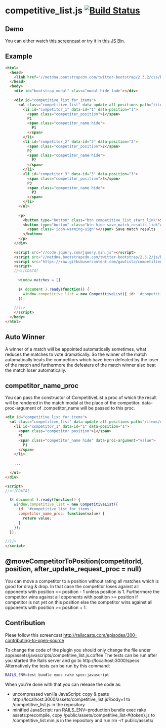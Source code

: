 # competitive_list.js [![Build Status](https://travis-ci.org/volontarian/competitive_list.js.svg?branch=master)](https://travis-ci.org/volontarian/competitive_list.js)

## Demo

You can either watch [this screencast](https://www.youtube.com/watch?v=UlXJoYn_dek) or try it in [this JS Bin](http://jsbin.com/zobaqa/1/).

## Example

```html
<html>
  <head>
    <link href="//netdna.bootstrapcdn.com/twitter-bootstrap/2.3.2/css/bootstrap-combined.min.css" rel="stylesheet" type="text/css" />
  </head>
  <body>
    <div id="bootstrap_modal" class="modal hide fade"></div>
    
    <div id="competitive_list_for_items">    
      <ul class="competitive_list" data-update-all-positions-path="/items/update_all">
        <li id="competitor_1" data-id="1" data-position="1">
          <span class="competitor_position">1</span>
          P1
          <span class="competitor_name hide">
            P1
          </span>
        </li>
        <li id="competitor_2" data-id="2" data-position="2">
          <span class="competitor_position">2</span>
          P2
          <span class="competitor_name hide">
            P2
          </span>
        </li>
        <li id="competitor_3" data-id="3" data-position="3">
          <span class="competitor_position">3</span>
          P3
          <span class="competitor_name hide">
            P3
          </span>
        </li>
      </ul>
      
      <p>
        <button type="button" class="btn competitive_list_start_link">Sort by round-robin tournament</button>
        <button type="button" class="btn hide save_match_results_link">
          <span class='icon-warning-sign'></span> Save match results
        </button>
      </p>
    </div>
    
    <script src="//code.jquery.com/jquery.min.js"></script>
    <script src="//netdna.bootstrapcdn.com/twitter-bootstrap/2.3.2/js/bootstrap.min.js"></script>
    <script src="https://raw.githubusercontent.com/gawlista/competitive_list.js/master/competitive_list.min.js"></script>
    <script>
    //<![CDATA[
    
      window.matches = []
    
      $( document ).ready(function() {
        window.competitive_list = new CompetitiveList({ id: '#competitive_list_for_items' });
      });
      
    //]]>
    </script>
  </body>
</html>
```

## Auto Winner

A winner of a match will be appointed automatically sometimes, what reduces the matches to vote dramatically.
So the winner of the match automatically beats the competitors which have been defeated by the loser of the match and furthermore the defeaters of the match winner also beat the match loser automatically.

## competitor_name_proc

You can pass the constructor of CompetitiveList a proc of which the result will be rendered in the match modal at the place of the competitor.
data-proc-argument of .competitor_name will be passed to this proc.

```html
<div id="competitive_list_for_items">    
  <ul class="competitive_list" data-update-all-positions-path="/items/update_all">
    <li id="competitor_1" data-id="1" data-position="1">
      <span class="competitor_position">1</span>
      P1
      <span class="competitor_name hide" data-proc-argument="value">
        P1
      </span>
    </li>
    
    ...
    
  </ul>
</div>

<script>
//<![CDATA[

  $( document ).ready(function() {
    window.competitive_list = new CompetitiveList({
      id: '#competitive_list_for_items',
      competitor_name_proc: function(value) {
        return value;
      }
    });
  });
  
//]]>
</script>
```

## @moveCompetitorToPosition(competitorId, position, after_update_request_proc = null)

You can move a competitor to a position without rating all matches which is good for drag & drop.
In that case the competitor loses against all opponents with position <= position - 1 unless position is 1.
Furthermore the competitor wins against all opponents with position >= position if competitor is not yet on this position else the competitor wins against all opponents with position >= position + 1.

## Contribution

Pleae follow this screencast http://railscasts.com/episodes/300-contributing-to-open-source

To change the code of the plugin you should only change the file under app/assets/javascripts/competitive_list.js.coffee
The tests can be run after you started the Rails server and go to http://localhost:3000/specs
Alternatively the tests can be run by this command:

```bash
RAILS_ENV=test bundle exec rake spec:javascript
```

When you're done with that you can release the code as:

* uncompressed vanilla JavaScript: copy & paste http://localhost:3000/assets/competitive_list.js?body=1 to /competitive_list.js in the repository
* minified JavaScript: run RAILS_ENV=production bundle exec rake assets:precompile, copy /public/assets/competitive_list-#{token}.js to /competitive_list.min.js in the repository and run rm -rf public/assets/
